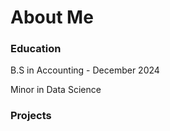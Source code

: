 # About Me
### Education
   B.S in Accounting - December 2024
  
   Minor in Data Science
  
### Projects
